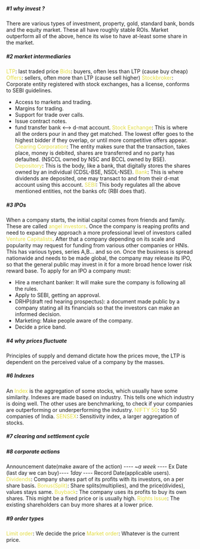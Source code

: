 ##### #1 why invest ?
There are various types of investment, property, gold, standard bank, bonds and the equity market. These all have roughly stable ROIs. Market outperform all of the above, hence its wise to have at-least some share in the market.
##### #2 market intermediaries
<span style="color:#e1db3d">LTP</span>: last traded price
<span style="color:#e1db3d">Bids</span>: buyers, often less than LTP (cause buy cheap)
<span style="color:#e1db3d">Offers</span>: sellers, often more than LTP (cause sell higher)
<span style="color:#e1db3d">Stockbroker</span>: Corporate entity registered with stock exchanges, has a license, conforms to SEBI guidelines.
- Access to markets and trading.
- Margins for trading.
- Support for trade over calls.
- Issue contract notes.
- fund transfer bank <--> d-mat account.
<span style="color:#e1db3d">Stock Exchange</span>: This is where all the orders pour in and they get matched. The lowest offer goes to the highest bidder if they overlap, or until more competitive offers appear. 
<span style="color:#e1db3d">Clearing Corporation</span>: The entity makes sure that the transaction, takes place, money is debited, shares are transferred and no party has defaulted. (NSCCL owned by NSC and BCCL owned by BSE).
<span style="color:#e1db3d">Depository</span>: This is the body, like a bank, that digitally stores the shares owned by an individual (CDSL-BSE,  NSDL-NSE).
<span style="color:#e1db3d">Bank</span>: This is where dividends are deposited, one may transact to and from their d-mat account using this account.
<span style="color:#e1db3d">SEBI</span>: This body regulates all the above mentioned entities, not the banks ofc (RBI does that).
##### #3 IPOs
When a company starts, the initial capital comes from friends and family. These are called <span style="color:#e1db3d">angel investors</span>. Once the company is reaping profits and need to expand they approach a more professional level of investors called <span style="color:#e1db3d">Venture Capitalists</span>. After that a company depending on its scale and popularity may request for funding from various other companies or HNIs. This has various types, series A,B... and so on. Once the business is spread nationwide and needs to be made global, the company may release its IPO, so that the general public may invest in it for a more broad hence lower risk reward base.
To apply for an IPO a company must:
- Hire a merchant banker: It will make sure the company is following all the rules.
- Apply to SEBI, getting an approval.
- DRHP(draft red hearing prospectus): a document made public by a company stating all its financials so that the investors can make an informed decision.
- Marketing: Make people aware of the company.
- Decide a price band.
##### #4 why prices fluctuate
Principles of supply and demand dictate how the prices move, the LTP is dependent on the perceived value of a company by the masses.

##### #6 Indexes
An <span style="color:#e1db3d">Index</span> is the aggregation of some stocks, which usually have some similarity. Indexes are made based on industry. This tells one which industry is doing well. The other uses are benchmarking, to check if your companies are outperforming or underperforming the industry.
<span style="color:#e1db3d">NIFTY 50</span>: top 50 companies of India.
<span style="color:#e1db3d">SENSEX</span>: Sensitivity index, a larger aggregation of stocks.

##### #7 clearing and settlement cycle

##### #8 corporate actions
Announcement date(make aware of the action)  ---- ~*a week* ---- Ex Date (last day we can buy)---- *1day* ---- Record Date(applicable users).
<span style="color:#e1db3d">Dividends</span>: Company shares part of its profits with its investors, on a per share basis.
<span style="color:#e1db3d">Bonus(Split)</span>: Share splits(multiplies), and the price(divides), values stays same.
<span style="color:#e1db3d">Buyback</span>: The company uses its profits to buy its own shares. This might be a fixed price or is usually high.
<span style="color:#e1db3d">Rights Issue</span>: The existing shareholders can buy more shares at a lower price.
##### #9 order types
<span style="color:#e1db3d">Limit order</span>: We decide the price
<span style="color:#e1db3d">Market order</span>: Whatever is the current price.





